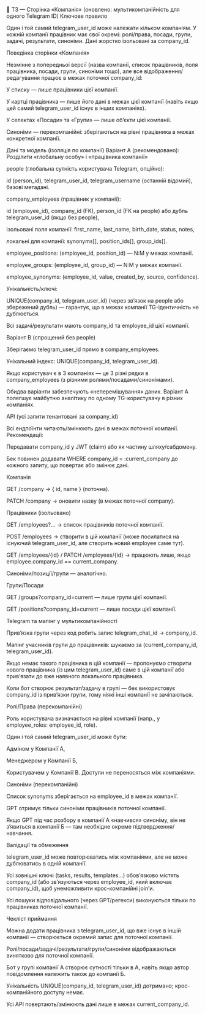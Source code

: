 📄 ТЗ — Сторінка «Компанія» (оновлено: мультикомпанійність для одного Telegram ID)
Ключове правило

Один і той самий telegram_user_id може належати кільком компаніям.
У кожній компанії працівник має свої окремі: ролі/права, посади, групи, задачі, результати, синоніми. Дані жорстко ізольовані за company_id.

Поведінка сторінки «Компанія»

Незмінне з попередньої версії (назва компанії, список працівників, поля працівника, посади, групи, синоніми тощо), але все відображення/редагування працює в межах поточної company_id:

У списку — лише працівники цієї компанії.

У картці працівника — лише його дані в межах цієї компанії (навіть якщо цей самий telegram_user_id існує в інших компаніях).

У селектах «Посади» та «Групи» — лише об’єкти цієї компанії.

Синоніми — перекомпанійні: зберігаються на рівні працівника в межах конкретної компанії.

Дані та модель (ізоляція по компанії)
Варіант А (рекомендовано): Розділити «глобальну особу» і «працівника компанії»

people (глобальна сутність користувача Telegram, опційно):

id (person_id), telegram_user_id, telegram_username (останній відомий), базові метадані.

company_employees (працівник у компанії):

id (employee_id), company_id (FK), person_id (FK на people) або дубль telegram_user_id (якщо без people),

ізольовані поля компанії: first_name, last_name, birth_date, status, notes,

локальні для компанії: synonyms[], position_ids[], group_ids[].

employee_positions: (employee_id, position_id) — N:M у межах компанії.

employee_groups: (employee_id, group_id) — N:M у межах компанії.

employee_synonyms: (employee_id, value, created_by, source, confidence).

Унікальність/ключі:

UNIQUE(company_id, telegram_user_id) (через зв’язок на people або збережений дубль) — гарантує, що в межах компанії TG-ідентичність не дублюється.

Всі задачі/результати мають company_id та employee_id цієї компанії.

Варіант B (спрощений без people)

Зберігаємо telegram_user_id прямо в company_employees.

Унікальний індекс: UNIQUE(company_id, telegram_user_id).

Якщо користувач є в 3 компаніях — це 3 різні рядки в company_employees (з різними ролями/посадами/синонімами).

Обидва варіанти забезпечують «неперемішування» даних. Варіант А полегшує майбутню аналітику по одному TG-користувачу в різних компаніях.

API (усі запити тенантовані за company_id)

Всі ендпоїнти читають/змінюють дані в межах поточної компанії.
Рекомендації:

Передавати company_id у JWT (claim) або як частину шляху/сабдомену.

Бек повинен додавати WHERE company_id = :current_company до кожного запиту, що повертає або змінює дані.

Компанія

GET /company → { id, name } (поточна).

PATCH /company → оновити назву (в межах поточної company).

Працівники (ізольовано)

GET /employees?... → список працівників поточної компанії.

POST /employees → створити в цій компанії (може посилатися на існуючий telegram_user_id, але створить новий employee саме тут).

GET /employees/{id} / PATCH /employees/{id} → працюють лише, якщо employee.company_id == current_company.

Синоніми/позиції/групи — аналогічно.

Групи/Посади

GET /groups?company_id=current — лише групи цієї компанії.

GET /positions?company_id=current — лише посади цієї компанії.

Telegram та мапінг у мультикомпанійності

Прив’язка групи через код робить запис telegram_chat_id → company_id.

Мапінг учасників групи до працівників: шукаємо за (current_company_id, telegram_user_id).

Якщо немає такого працівника в цій компанії — пропонуємо створити нового працівника (із цим telegram_user_id) саме в цій компанії або прив’язати до вже наявного локального працівника.

Коли бот створює результат/задачу в групі — бек використовує company_id із прив’язки групи, тому ніякі інші компанії не зачіпаються.

Ролі/Права (перекомпанійні)

Роль користувача визначається на рівні компанії (напр., у employee_roles: employee_id, role).

Один і той самий telegram_user_id може бути:

Адміном у Компанії А,

Менеджером у Компанії Б,

Користувачем у Компанії В.
Доступи не переносяться між компаніями.

Синоніми (перекомпанійні)

Список synonyms зберігається на employee_id в межах компанії.

GPT отримує тільки синоніми працівників поточної компанії.

Якщо GPT під час розбору в компанії А «навчився» синоніму, він не з’явиться в компанії Б — там необхідне окреме підтвердження/навчання.

Валідації та обмеження

telegram_user_id може повторюватись між компаніями, але не може дублюватись в одній компанії.

Усі зовнішні ключі (tasks, results, templates…) обов’язково містять company_id (або зв’язуються через employee_id, який включає company_id), щоб унеможливити крос-компанійні join’и.

Усі пошуки відповідального (через GPT/регекси) виконуються тільки по працівниках поточної компанії.

Чекліст приймання

Можна додати працівника з telegram_user_id, що вже існує в іншій компанії — створюється окремий запис для поточної компанії.

Ролі/посади/задачі/результати/групи/синоніми відображаються винятково для поточної компанії.

Бот у групі компанії А створює сутності тільки в А, навіть якщо автор повідомлення належить також до компанії Б.

Унікальність UNIQUE(company_id, telegram_user_id) дотримано; крос-компанійного доступу немає.

Усі API повертають/змінюють дані лише в межах current_company_id.